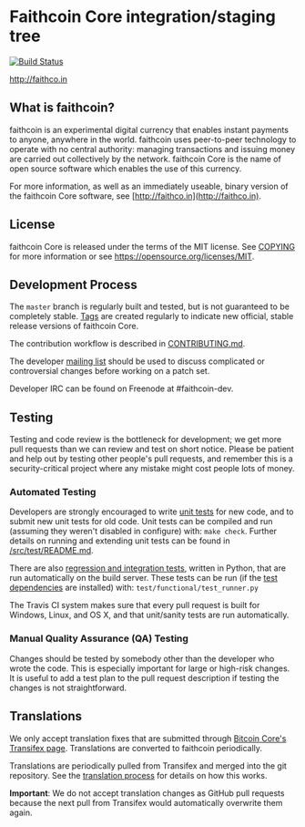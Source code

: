 Faithcoin Core integration/staging tree
=====================================

[![Build Status](https://travis-ci.org/faithcoin-project/faithcoin.svg?branch=master)](https://travis-ci.org/faithcoin-project/faithcoin)

http://faithco.in

What is faithcoin?
----------------

faithcoin is an experimental digital currency that enables instant payments to
anyone, anywhere in the world. faithcoin uses peer-to-peer technology to operate
with no central authority: managing transactions and issuing money are carried
out collectively by the network. faithcoin Core is the name of open source
software which enables the use of this currency.

For more information, as well as an immediately useable, binary version of
the faithcoin Core software, see [http://faithco.in](http://faithco.in).

License
-------

faithcoin Core is released under the terms of the MIT license. See [COPYING](COPYING) for more
information or see https://opensource.org/licenses/MIT.

Development Process
-------------------

The `master` branch is regularly built and tested, but is not guaranteed to be
completely stable. [Tags](https://github.com/faithcoin-project/faithcoin/tags) are created
regularly to indicate new official, stable release versions of faithcoin Core.

The contribution workflow is described in [CONTRIBUTING.md](CONTRIBUTING.md).

The developer [mailing list](https://groups.google.com/forum/#!forum/faithcoin-dev)
should be used to discuss complicated or controversial changes before working
on a patch set.

Developer IRC can be found on Freenode at #faithcoin-dev.

Testing
-------

Testing and code review is the bottleneck for development; we get more pull
requests than we can review and test on short notice. Please be patient and help out by testing
other people's pull requests, and remember this is a security-critical project where any mistake might cost people
lots of money.

### Automated Testing

Developers are strongly encouraged to write [unit tests](src/test/README.md) for new code, and to
submit new unit tests for old code. Unit tests can be compiled and run
(assuming they weren't disabled in configure) with: `make check`. Further details on running
and extending unit tests can be found in [/src/test/README.md](/src/test/README.md).

There are also [regression and integration tests](/test), written
in Python, that are run automatically on the build server.
These tests can be run (if the [test dependencies](/test) are installed) with: `test/functional/test_runner.py`

The Travis CI system makes sure that every pull request is built for Windows, Linux, and OS X, and that unit/sanity tests are run automatically.

### Manual Quality Assurance (QA) Testing

Changes should be tested by somebody other than the developer who wrote the
code. This is especially important for large or high-risk changes. It is useful
to add a test plan to the pull request description if testing the changes is
not straightforward.

Translations
------------

We only accept translation fixes that are submitted through [Bitcoin Core's Transifex page](https://www.transifex.com/projects/p/bitcoin/).
Translations are converted to faithcoin periodically.

Translations are periodically pulled from Transifex and merged into the git repository. See the
[translation process](doc/translation_process.md) for details on how this works.

**Important**: We do not accept translation changes as GitHub pull requests because the next
pull from Transifex would automatically overwrite them again.
